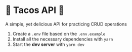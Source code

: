 # 🌮 Tacos API 🌮

A simple, yet delicious API for practicing CRUD operations

1. Create a `.env` file based on the `.env.example`
2. Install all the necessary dependencies with `yarn`
3. Start the **dev server** with `yarn dev`
